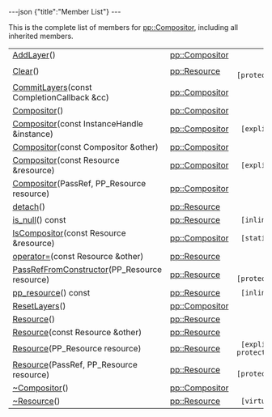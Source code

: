 ---json {"title":"Member List"} ---

This is the complete list of members for <a href="/docs/native-client/pepper_dev/cpp/classpp_1_1_compositor/" class="el">pp::Compositor</a>, including all inherited members.

<table><tbody><tr class="odd"><td><a href="/docs/native-client/pepper_dev/cpp/classpp_1_1_compositor#adddfb226d04f6169def30afe3639c15d" class="el">AddLayer</a>()</td><td><a href="/docs/native-client/pepper_dev/cpp/classpp_1_1_compositor/" class="el">pp::Compositor</a></td><td></td></tr><tr class="even"><td><a href="/docs/native-client/pepper_dev/cpp/classpp_1_1_resource#ad4016f37d3022863ca0188acb26ac9c4" class="el">Clear</a>()</td><td><a href="/docs/native-client/pepper_dev/cpp/classpp_1_1_resource/" class="el">pp::Resource</a></td><td><code> [protected]</code></td></tr><tr class="odd"><td><a href="/docs/native-client/pepper_dev/cpp/classpp_1_1_compositor#ad9171e29e89900cccd7c10cc4654cae1" class="el">CommitLayers</a>(const CompletionCallback &amp;cc)</td><td><a href="/docs/native-client/pepper_dev/cpp/classpp_1_1_compositor/" class="el">pp::Compositor</a></td><td></td></tr><tr class="even"><td><a href="/docs/native-client/pepper_dev/cpp/classpp_1_1_compositor#abe16adaeaac2569518d28e070ce487b2" class="el">Compositor</a>()</td><td><a href="/docs/native-client/pepper_dev/cpp/classpp_1_1_compositor/" class="el">pp::Compositor</a></td><td></td></tr><tr class="odd"><td><a href="/docs/native-client/pepper_dev/cpp/classpp_1_1_compositor#a0dc88d1d68ca2ab34f0c8ffa1a0b2f4b" class="el">Compositor</a>(const InstanceHandle &amp;instance)</td><td><a href="/docs/native-client/pepper_dev/cpp/classpp_1_1_compositor/" class="el">pp::Compositor</a></td><td><code> [explicit]</code></td></tr><tr class="even"><td><a href="/docs/native-client/pepper_dev/cpp/classpp_1_1_compositor#a30abcad5657f2b7779c20764f9026460" class="el">Compositor</a>(const Compositor &amp;other)</td><td><a href="/docs/native-client/pepper_dev/cpp/classpp_1_1_compositor/" class="el">pp::Compositor</a></td><td></td></tr><tr class="odd"><td><a href="/docs/native-client/pepper_dev/cpp/classpp_1_1_compositor#ad1130a511519ff5a5bc7bfae44cb0b6d" class="el">Compositor</a>(const Resource &amp;resource)</td><td><a href="/docs/native-client/pepper_dev/cpp/classpp_1_1_compositor/" class="el">pp::Compositor</a></td><td><code> [explicit]</code></td></tr><tr class="even"><td><a href="/docs/native-client/pepper_dev/cpp/classpp_1_1_compositor#a43e403e54998200768d198ae95571461" class="el">Compositor</a>(PassRef, PP_Resource resource)</td><td><a href="/docs/native-client/pepper_dev/cpp/classpp_1_1_compositor/" class="el">pp::Compositor</a></td><td></td></tr><tr class="odd"><td><a href="/docs/native-client/pepper_dev/cpp/classpp_1_1_resource#a81b9246381bdddacca3ac25f6ded2bfd" class="el">detach</a>()</td><td><a href="/docs/native-client/pepper_dev/cpp/classpp_1_1_resource/" class="el">pp::Resource</a></td><td></td></tr><tr class="even"><td><a href="/docs/native-client/pepper_dev/cpp/classpp_1_1_resource#a859068e34cdc2dc0b78754c255323aa9" class="el">is_null</a>() const</td><td><a href="/docs/native-client/pepper_dev/cpp/classpp_1_1_resource/" class="el">pp::Resource</a></td><td><code> [inline]</code></td></tr><tr class="odd"><td><a href="/docs/native-client/pepper_dev/cpp/classpp_1_1_compositor#ab699455da240e4a7ed01740b4c05d81f" class="el">IsCompositor</a>(const Resource &amp;resource)</td><td><a href="/docs/native-client/pepper_dev/cpp/classpp_1_1_compositor/" class="el">pp::Compositor</a></td><td><code> [static]</code></td></tr><tr class="even"><td><a href="/docs/native-client/pepper_dev/cpp/classpp_1_1_resource#aaf808a98bdaa7998d82e19514aa87423" class="el">operator=</a>(const Resource &amp;other)</td><td><a href="/docs/native-client/pepper_dev/cpp/classpp_1_1_resource/" class="el">pp::Resource</a></td><td></td></tr><tr class="odd"><td><a href="/docs/native-client/pepper_dev/cpp/classpp_1_1_resource#a3eda014529127a818df8d5bb5ec2fdf0" class="el">PassRefFromConstructor</a>(PP_Resource resource)</td><td><a href="/docs/native-client/pepper_dev/cpp/classpp_1_1_resource/" class="el">pp::Resource</a></td><td><code> [protected]</code></td></tr><tr class="even"><td><a href="/docs/native-client/pepper_dev/cpp/classpp_1_1_resource#a46a6123de0b007ad3fcb6f666534ccb4" class="el">pp_resource</a>() const</td><td><a href="/docs/native-client/pepper_dev/cpp/classpp_1_1_resource/" class="el">pp::Resource</a></td><td><code> [inline]</code></td></tr><tr class="odd"><td><a href="/docs/native-client/pepper_dev/cpp/classpp_1_1_compositor#a178daa26f7dd593a6905235fa840d54b" class="el">ResetLayers</a>()</td><td><a href="/docs/native-client/pepper_dev/cpp/classpp_1_1_compositor/" class="el">pp::Compositor</a></td><td></td></tr><tr class="even"><td><a href="/docs/native-client/pepper_dev/cpp/classpp_1_1_resource#a56679e93a58101c8dce5dc510811a094" class="el">Resource</a>()</td><td><a href="/docs/native-client/pepper_dev/cpp/classpp_1_1_resource/" class="el">pp::Resource</a></td><td></td></tr><tr class="odd"><td><a href="/docs/native-client/pepper_dev/cpp/classpp_1_1_resource#ab0f664099ca06367180f220ea7e0b831" class="el">Resource</a>(const Resource &amp;other)</td><td><a href="/docs/native-client/pepper_dev/cpp/classpp_1_1_resource/" class="el">pp::Resource</a></td><td></td></tr><tr class="even"><td><a href="/docs/native-client/pepper_dev/cpp/classpp_1_1_resource#a555de93fdf4793f7db1183bf71d20580" class="el">Resource</a>(PP_Resource resource)</td><td><a href="/docs/native-client/pepper_dev/cpp/classpp_1_1_resource/" class="el">pp::Resource</a></td><td><code> [explicit, protected]</code></td></tr><tr class="odd"><td><a href="/docs/native-client/pepper_dev/cpp/classpp_1_1_resource#a907d3d6b7e292587c8cb9ff30d0a418d" class="el">Resource</a>(PassRef, PP_Resource resource)</td><td><a href="/docs/native-client/pepper_dev/cpp/classpp_1_1_resource/" class="el">pp::Resource</a></td><td><code> [protected]</code></td></tr><tr class="even"><td><a href="/docs/native-client/pepper_dev/cpp/classpp_1_1_compositor#abf2a4c7ef3a0a727d1b80a5cd2f39729" class="el">~Compositor</a>()</td><td><a href="/docs/native-client/pepper_dev/cpp/classpp_1_1_compositor/" class="el">pp::Compositor</a></td><td></td></tr><tr class="odd"><td><a href="/docs/native-client/pepper_dev/cpp/classpp_1_1_resource#a081165265e2bd8217eaa2be2aeeb3aa3" class="el">~Resource</a>()</td><td><a href="/docs/native-client/pepper_dev/cpp/classpp_1_1_resource/" class="el">pp::Resource</a></td><td><code> [virtual]</code></td></tr></tbody></table>
